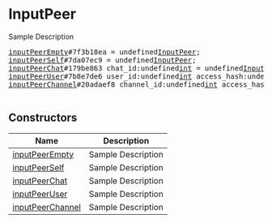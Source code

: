 # InputPeer

Sample Description

<pre>
<a href="../constructor/inputPeerEmpty">inputPeerEmpty</a>#7f3b18ea = undefined<a href="../type/InputPeer.md">InputPeer</a>;
<a href="../constructor/inputPeerSelf">inputPeerSelf</a>#7da07ec9 = undefined<a href="../type/InputPeer.md">InputPeer</a>;
<a href="../constructor/inputPeerChat">inputPeerChat</a>#179be863 chat_id:undefined<a href="../type/int.md">int</a> = undefined<a href="../type/InputPeer.md">InputPeer</a>;
<a href="../constructor/inputPeerUser">inputPeerUser</a>#7b8e7de6 user_id:undefined<a href="../type/int.md">int</a> access_hash:undefined<a href="../type/long.md">long</a> = undefined<a href="../type/InputPeer.md">InputPeer</a>;
<a href="../constructor/inputPeerChannel">inputPeerChannel</a>#20adaef8 channel_id:undefined<a href="../type/int.md">int</a> access_hash:undefined<a href="../type/long.md">long</a> = undefined<a href="../type/InputPeer.md">InputPeer</a>;

</pre>

## Constructors

| Name | Description |
|------|-------------|
| [inputPeerEmpty](../constructor/inputPeerEmpty.md) | Sample Description |
| [inputPeerSelf](../constructor/inputPeerSelf.md) | Sample Description |
| [inputPeerChat](../constructor/inputPeerChat.md) | Sample Description |
| [inputPeerUser](../constructor/inputPeerUser.md) | Sample Description |
| [inputPeerChannel](../constructor/inputPeerChannel.md) | Sample Description |


